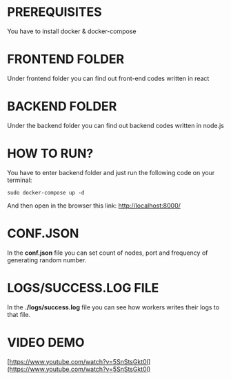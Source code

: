 # PREREQUISITES
You have to install docker & docker-compose

# FRONTEND FOLDER
Under frontend folder you can find out front-end codes written in react

# BACKEND FOLDER
Under the backend folder you can find out backend codes written in node.js

# HOW TO RUN?
You have to enter backend folder and just run the following code on your terminal:
```
sudo docker-compose up -d
```

And then open in the browser this link: [http://localhost:8000/](http://localhost:8000/)

# CONF.JSON
In the **conf.json** file you can set count of nodes, port and frequency of generating random number.

# LOGS/SUCCESS.LOG FILE
In the **./logs/success.log** file you can see how workers writes their logs to that file.

# VIDEO DEMO
[https://www.youtube.com/watch?v=5SnStsGkt0I](https://www.youtube.com/watch?v=5SnStsGkt0I)

